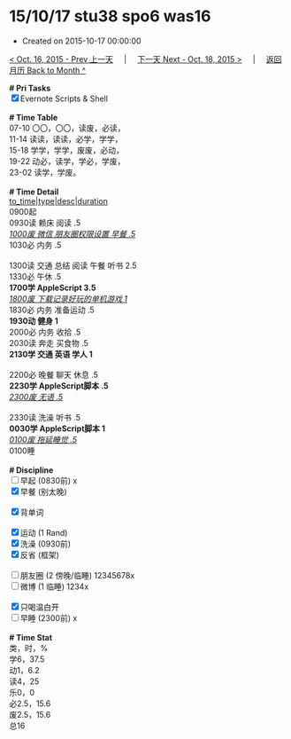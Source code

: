 # 15/10/17 stu38 spo6 was16

- Created on 2015-10-17 00:00:00

[< Oct. 16, 2015 - Prev 上一天](/lifelogs/2015/10/d16.md) &nbsp; &nbsp; | &nbsp; &nbsp; [下一天 Next - Oct. 18, 2015 >](/lifelogs/2015/10/d18.md) &nbsp; &nbsp; |  &nbsp; &nbsp; [返回月历 Back to Month ^](/lifelogs/2015/10/index.md)
<br/><div><b># Pri Tasks</b></div><div><input checked="true" type="checkbox"/>Evernote Scripts &amp; Shell</div><div><br/></div><div><b># Time Table</b></div><div>07-10 〇〇，〇〇，读废，必读，</div><div>11-14 读读，读读，必学，学学，</div><div>15-18 学学，学学，废废，必动，</div><div>19-22 动必，读学，学必，学废，</div><div>23-02 读学，学废。</div><div><br/></div><div><b># Time Detail</b></div><div><u>to_time|type|desc|duration</u></div><div>0900起</div><div>0930读 赖床 阅读 .5</div><div><u><i>1000废 微信 朋友圈权限设置 早餐 .5</i></u></div><div>1030必 内务 .5</div><div><br/></div><div>1300读 交通 总结 阅读 午餐 听书 2.5</div><div>1330必 午休 .5</div><div><b>1700学 AppleScript 3.5</b></div><div><u><i>1800废 下载记录好玩的单机游戏 1</i></u></div><div>1830必 内务 准备运动 .5</div><div><b>1930动 健身 1</b></div><div>2000必 内务 收拾 .5</div><div>2030读 奔走 买食物 .5</div><div><b>2130学 交通 英语 学人 1</b></div><div><br/></div><div>2200必 晚餐 聊天 休息 .5</div><div><b>2230学 AppleScript脚本 .5</b></div><div><u><i>2300废 无语 .5</i></u></div><div><br/></div><div>2330读 洗澡 听书 .5</div><div><b>0030学 AppleScript脚本 1</b></div><div><u><i>0100废 拖延睡觉 .5</i></u></div><div>0100睡</div><div><br/></div><div><b># Discipline</b></div><div><input type="checkbox"/>早起 (0830前) x</div><div><input checked="true" type="checkbox"/>早餐 (别太晚)</div><div><br/></div><div><input checked="true" type="checkbox"/>背单词</div><div><br/></div><div><input checked="true" type="checkbox"/>运动 (1 Rand)</div><div><input checked="true" type="checkbox"/>洗澡 (0930前)</div><div><input checked="true" type="checkbox"/>反省 (框架)</div><div><br/></div><div><input type="checkbox"/>朋友圈 (2 傍晚/临睡) 12345678x</div><div><input type="checkbox"/>微博 (1 临睡) 1234x</div><div><br/></div><div><input checked="true" type="checkbox"/>只喝温白开</div><div><input type="checkbox"/>早睡 (2300前) x</div><div><br/></div><div><b># Time Stat</b></div><div>类，时，%</div><div>学6，37.5</div><div>动1，6.2</div><div>读4，25</div><div>乐0，0</div><div>必2.5，15.6</div><div>废2.5，15.6</div><div>总16</div><div><br/></div>
